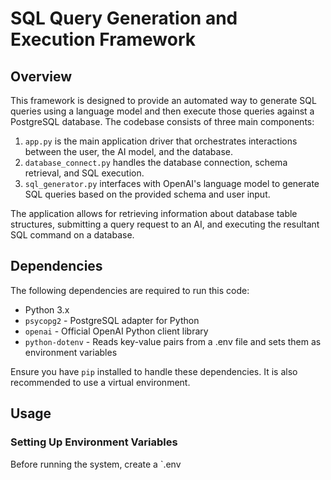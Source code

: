 # SQL Query Generation and Execution Framework

## Overview

This framework is designed to provide an automated way to generate SQL queries using a language model and then execute those queries against a PostgreSQL database. The codebase consists of three main components:

1. `app.py` is the main application driver that orchestrates interactions between the user, the AI model, and the database.
2. `database_connect.py` handles the database connection, schema retrieval, and SQL execution.
3. `sql_generator.py` interfaces with OpenAI's language model to generate SQL queries based on the provided schema and user input.

The application allows for retrieving information about database table structures, submitting a query request to an AI, and executing the resultant SQL command on a database.

## Dependencies

The following dependencies are required to run this code:

- Python 3.x
- `psycopg2` - PostgreSQL adapter for Python
- `openai` - Official OpenAI Python client library
- `python-dotenv` - Reads key-value pairs from a .env file and sets them as environment variables

Ensure you have `pip` installed to handle these dependencies. It is also recommended to use a virtual environment.

## Usage

### Setting Up Environment Variables
Before running the system, create a `.env